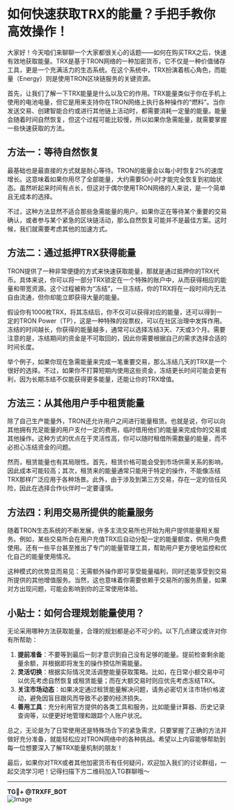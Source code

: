 # 如何快速获取TRX的能量？手把手教你高效操作！

大家好！今天咱们来聊聊一个大家都很关心的话题——如何在购买TRX之后，快速有效地获取能量。TRX是基于TRON网络的一种加密货币，它不仅是一种价值储存工具，更是一个充满活力的生态系统。在这个系统中，TRX扮演着核心角色，而能量（Energy）则是使用TRON区块链服务的关键资源。

首先，让我们了解一下TRX能量是什么以及它的作用。TRX能量类似于你在手机上使用的电池电量，但它是用来支持你在TRON网络上执行各种操作的“燃料”。当你发送交易、创建智能合约或进行其他链上活动时，都需要消耗一定量的能量。能量会随着时间自然恢复，但这个过程可能比较慢，所以如果你急需能量，就需要掌握一些快速获取的方法。

## 方法一：等待自然恢复

最基础也是最直接的方式就是耐心等待。TRON的能量会以每小时恢复2%的速度增长。这意味着如果你用尽了全部能量，大约需要50小时才能完全恢复到初始状态。虽然听起来时间有点长，但这对于偶尔使用TRON网络的人来说，是一个简单且无成本的选择。

不过，这种方法显然不适合那些急需能量的用户。如果你正在等待某个重要的交易确认，或者参与某个紧急的区块链活动，那么自然恢复可能并不是最佳方案。这时候，我们就需要考虑其他的加速方式。

## 方法二：通过抵押TRX获得能量

TRON提供了一种非常便捷的方式来快速获取能量，那就是通过抵押你的TRX代币。具体来说，你可以将一部分TRX锁定在一个特殊的账户中，从而获得相应的能量和带宽资源。这个过程被称为“冻结”，一旦冻结，你的TRX将在一段时间内无法自由流通，但你却能立即获得大量的能量。

假设你有1000枚TRX，将其冻结后，你不仅可以获得对应的能量，还可以得到一定的TRON Power（TP），这是一种特殊的投票权，可以在社区治理中发挥作用。冻结的时间越长，你获得的能量越多，通常可以选择冻结3天、7天或3个月。需要注意的是，冻结期间的资金是不可取回的，因此你需要根据自己的需求选择合适的时间长度。

举个例子，如果你现在急需能量来完成一笔重要交易，那么冻结几天的TRX是一个很好的选择。不过，如果你不打算短期内使用这些资金，冻结更长时间可能会更有利，因为长期冻结不仅能获得更多能量，还能让你的TRX增值。

## 方法三：从其他用户手中租赁能量

除了自己生产能量外，TRON还允许用户之间进行能量租赁。也就是说，你可以向其他拥有充足能量的用户支付一定的费用，临时借用他们的能量来完成你的交易或其他操作。这种方式的优点在于灵活性高，你可以随时租借所需数量的能量，而不必担心冻结资金的问题。

然而，租赁能量也有其局限性。首先，租赁价格可能会受到市场供需关系的影响，因此成本可能较高；其次，租赁来的能量通常只能用于特定的操作，不能像冻结TRX那样广泛应用于各种场景。此外，由于涉及到第三方交易，存在一定的信任风险，因此在选择合作伙伴时一定要谨慎。

## 方法四：利用交易所提供的能量服务

随着TRON生态系统的不断发展，许多主流交易所也开始为用户提供能量相关服务。例如，某些交易所会在用户充值TRX后自动分配一定的能量额度，供用户免费使用。还有一些平台甚至推出了专门的能量管理工具，帮助用户更方便地监控和优化自己的能量使用情况。

这种模式的优势显而易见：无需额外操作即可享受能量福利，同时还能享受到交易所提供的其他增值服务。当然，这也意味着你需要依赖于交易所的服务质量，如果对方出现问题，可能会影响到你的正常使用体验。

## 小贴士：如何合理规划能量使用？

无论采用哪种方法获取能量，合理的规划都是必不可少的。以下几点建议或许对你有所帮助：

1. **提前准备**：不要等到最后一刻才意识到自己没有足够的能量。提前检查剩余能量余额，并根据即将发生的操作预估所需能量。
2. **灵活切换**：根据实际情况灵活调整能量获取策略。比如，在日常小额交易中可以优先考虑自然恢复或租赁能量；而在大额交易时则应优先考虑冻结TRX。
3. **关注市场动态**：如果决定通过租赁能量解决问题，请务必密切关注市场价格波动，避免因盲目跟风而导致不必要的经济损失。
4. **善用工具**：充分利用官方提供的各类工具和服务，比如能量计算器、历史记录查询等，以便更好地管理和跟踪个人账户状况。

总之，无论是为了日常使用还是特殊场合下的紧急需求，只要掌握了正确的方法并做好充分准备，就能轻松应对TRON网络中的各种挑战。希望以上内容能够帮助到每一位想要深入了解TRX能量机制的朋友！

最后，如果你对TRX或者其他加密货币有任何疑问，欢迎加入我们的讨论群组，一起交流学习吧！记得扫描下方二维码加入TG群聊哦～

---

**TG💪+ @TRXFF_BOT**  
![Image](https://github.com/user-attachments/assets/a9ced9e0-a9b8-4136-8aef-a09665821e59)